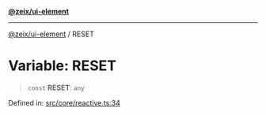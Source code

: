 [**@zeix/ui-element**](../README.md)

***

[@zeix/ui-element](../globals.md) / RESET

# Variable: RESET

> `const` **RESET**: `any`

Defined in: [src/core/reactive.ts:34](https://github.com/zeixcom/ui-element/blob/661f034749e9d67cfb1d46cbacb8c3372af8ed61/src/core/reactive.ts#L34)
